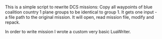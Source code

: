 This is a simple script to rewrite DCS missions:
Copy all waypoints of blue coalition country 1 plane groups to be identical to group 1. 
It gets one input - a file path to the original mission.
It will open, read mission file, modify and repack.

In order to write mission I wrote a custom very basic LuaWriter.